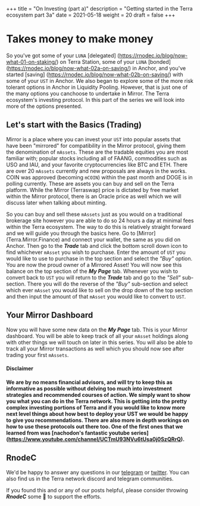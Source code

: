 +++ 
title = "On Investing (part a)" 
description = "Getting started in the Terra ecosystem part 3a" 
date = 2021-05-18
weight = 20 
draft = false 
+++

# Takes money to make money

So you've got some of your `LUNA` [delegated] (https://rnodec.io/blog/now-what-01-on-staking/) on Terra Station, some of your `LUNA` [bonded] (https://rnodec.io/blog/now-what-02a-on-saving/) in Anchor, and you've started [saving] (https://rnodec.io/blog/now-what-02b-on-saving/) with some of your `UST` in Anchor. We also began to explore some of the more risk tolerant options in Anchor in Liquidity Pooling. However,  that is just one of the many options you canchoose to undertake in Mirror. The Terra ecosystem's investing protocol. In this part of the series we will look into more of the options presented.

## Let's start with the Basics (Trading)

Mirror is a place where you can invest your `UST` into popular assets that have been "mirrored" for compatibility in the Mirror protocol, giving them the denomination of `mAssets`.  These are the tradable equities you are most familiar with; popular stocks including all of FAANG, commodities such as USO and IAU, and your favorite cryptocurrencies like BTC and ETH. There are over 20 `mAssets` currently and new proposals are always in the works. COIN was approved (becoming `mCOIN`) within the past month and DOGE is in polling currently. These are assets you can buy and sell on the Terra platform. While the Mirror (Terraswap) price is dictated by free market within the Mirror protocol, there is an Oracle price as well which we will discuss later when talking about minting.

So you can buy and sell these `mAssets` just as you would on a traditional brokerage site however you are able to do so 24 hours a day at minimal fees within the Terra ecosystem.  The way to do this is relatively straight forward and we will guide you through the basics here. Go to [Mirror] (Terra.Mirror.Finance) and connect your wallet, the same as you did on Anchor. Then go to the _**Trade**_ tab and click the bottom scroll down icon to find whichever `mAsset` you wish to purchase. Enter the amount of `UST` you would like to use to purchase in the top section and select the _"Buy"_ option. You are now the proud owner of a Mirrored Asset! You will now see this balance on the top section of the _**My Page**_ tab. Whenever you wish to convert back to `UST` you will return to the _**Trade**_ tab and go to the _"Sell"_ sub-section. There you will do the reverse of the _"Buy"_ sub-section and select which ever `mAsset` you would like to sell on the drop down of the top section and then input the amount of that `mAsset` you would like to convert to `UST`.

## Your Mirror Dashboard

Now you will have some new data on the _**My Page**_ tab. This is your Mirror dashboard. You will be able to keep track of all your `mAsset` holdings along with other things we will touch on later in this series.  You will also be able to track all your Mirror transactions as well which you should now see after trading your first `mAssets`.

#### Disclaimer

#### We are by no means financial advisors, and will try to keep this as informative as possible without delving too much into investment strategies and recommended courses of action. We simply want to show you what you can do in the Terra network.  This is getting into the pretty complex investing portions of Terra and if you would like to know more next level things about how best to deploy your UST we would be happy to give you recommendations. There are also more in depth workings on how to use these protocols out there too. One of the first ones that we learned from was [nachodon's fantastic youtube series] (https://www.youtube.com/channel/UCTmU93NVu6tUsa0j0SzQRrQ).

## RnodeC

We'd be happy to answer any questions in our [telegram](https://t.me/rnodec_terra) or [twitter](https://twitter.com/RnodeC).  You can also find us in the Terra network discord and telegram communities.   

If you found this and or any of our posts helpful, please consider throwing ***RnodeC*** some 🥩 to support the efforts.



